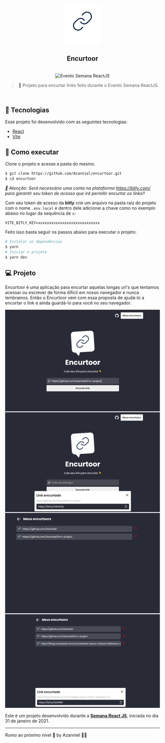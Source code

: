 <div align="center">
  <div align="center">
    <img width="120px" src="./src/assets/logo.png" alt="Encurtoor" />
  </div>

  <h2>Encurtoor</h2>

  <br>

  <img src="https://img.shields.io/badge/Semana-ReactJS%20-%23282a36?style=flat-square" alt="Evento Semana ReactJS" />

  <br>

  > 🧐 Projeto para encurtar links feito durante o Evento Semana ReactJS.
</div>

<br>

## 🧪 Tecnologias

Esse projeto foi desenvolvido com as seguintes tecnologias:

- [React](https://reactjs.org)
- [Vite](https://vitejs.dev/)

## 🚀 Como executar

Clone o projeto e acesse a pasta do mesmo.

```bash
$ git clone https://github.com/Azanniel/encurtoor.git
$ cd encurtoor
```

*🔰 Atenção: Será necessário uma conta na plataforma https://bitly.com/ para garantir seu token de acesso que irá permitir encurtar os links!!*

Com seu token de acesso da **bitly** crie um arquivo na pasta raiz do projeto com o nome `.env.local` e dentro dele adicionei a chave como no exemplo abaixo no lugar da sequência de `x`:

```
VITE_BITLY_KEY=xxxxxxxxxxxxxxxxxxxxxxxxxxxx
```

Feito isso basta seguir os passos abaixo para executar o projeto:
```bash
# Instalar as dependências
$ yarn
# Iniciar o projeto
$ yarn dev
```

## 💻 Projeto

Encurtoor é uma aplicação para encurtar aquelas longas url's que tentamos acessar ou escrever de forma difícil em nosso navegador e nunca lembramos. Então o Encurtoor vem com essa proposta de ajudá-lo a encurtar o link e ainda guardá-lo para você no seu navegador.

<p align="center">
  <img alt="Preview" src="./.github/preview1.png">
  <img alt="Preview" src="./.github/preview2.png">
  <img alt="Preview" src="./.github/preview3.png">
  <img alt="Preview" src="./.github/preview4.png">
</p>

Este é um projeto desenvolvido durante a **[Semana React JS](https://www.youtube.com/watch?v=K-8YYSEYaB8&ab_channel=Sujeitoprogramador)**, iniciada no dia 31 de janeiro de 2021.

---

Rumo ao próximo nível 🚀 by Azanniel 👋🏻
